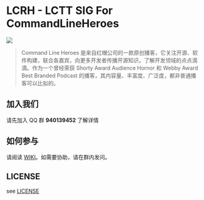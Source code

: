 

# LCRH - LCTT SIG For CommandLineHeroes

![](https://postimg.aliavv.com/mbp/b5cks.jpg)



> Command Line Heroes 是来自红帽公司的一款原创播客，它关注开源、软件构建，联合各嘉宾，向更多开发者传播开源知识，了解开发领域的点点滴滴。作为一个曾经荣获 Shorty Award Audience Hornor 和 Webby Award Best Branded Podcast 的播客，其内容量、丰富度、广泛度，都非普通播客可以比拟的。



## 加入我们

请先加入 QQ 群 **940139452** 了解详情

## 如何参与

请阅读 [WIKI](https://lctt.github.io/wiki/)。如需要协助，请在群内发问。

## LICENSE
see [LICENSE](LICENSE)
